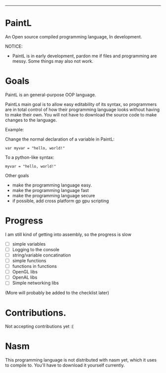 **********************************
# PaintL
An Open source compiled programming language, In development.

NOTICE:
- PaintL is in early development, pardon me if files and programming are messy. Some things may also not work.

# Goals
PaintL is an general-purpose OOP language.

PaintLs main goal is to allow easy editability of its syntax, so programmers are in total control of how their programming
language looks without having to make their own. You will not have to download the source code to make changes to the language.

Example:

Change the normal declaration of a variable in PaintL:

```var myvar = "hello, world!" ```

To a python-like syntax:

```myvar = "hello, world!"```

Other goals
- make the programming language easy.
- make the programming language fast
- make the programming language secure
- if possible, add cross platform gp gpu scripting

# Progress
I am still kind of getting into assembly, so the progress is slow
- [ ] simple variables
- [ ] Logging to the console
- [ ] string/variable concatination
- [ ] simple functions
- [ ] functions in functions
- [ ] OpenGL libs
- [ ] OpenAL libs
- [ ] Simple networking libs

(More will probably be added to the checklist later)

# Contributions.
Not accepting contributions yet :(

# Nasm
This programming language is not distributed with nasm yet, which it uses to compile to. You'll have to download it yourself currently.
